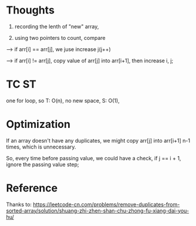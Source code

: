 # Thoughts

1. recording the lenth of "new" array,

2. using two pointers to count, compare

--> if arr[i] == arr[j], we juse increase j(j++)

--> if arr[i] != arr[j], copy value of arr[j] into arr[i+1], then increase i, j;

# TC ST

one for loop, so T: O(n), no new space, S: O(1),

# Optimization

If an array doesn't have any duplicates, we might copy arr[j] into arr[i+1] n-1 times, which is unnecessary. 

So, every time before passing value, we could have a check, if j == i + 1, ignore the passing value step;

# Reference

Thanks to: https://leetcode-cn.com/problems/remove-duplicates-from-sorted-array/solution/shuang-zhi-zhen-shan-chu-zhong-fu-xiang-dai-you-hu/
